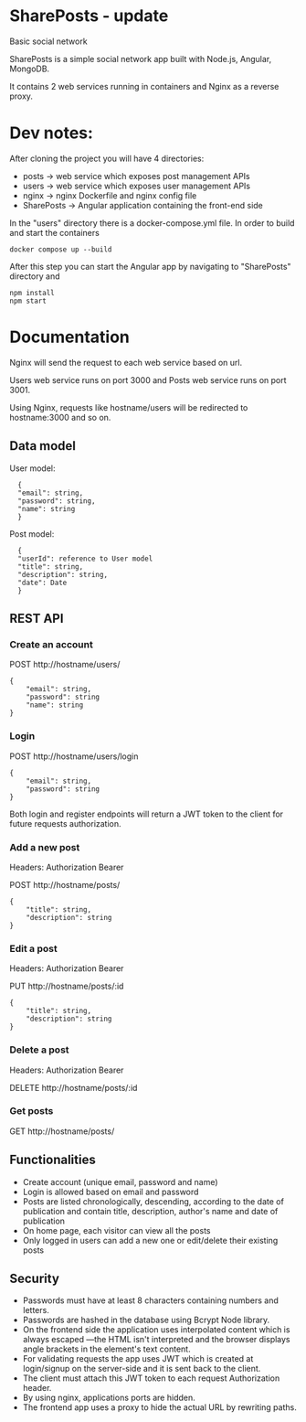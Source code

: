 # SharePosts - update
Basic social network

SharePosts is a simple social network app built with Node.js, Angular, MongoDB.

It contains 2 web services running in containers and Nginx as a reverse proxy.

# Dev notes:

After cloning the project you will have 4 directories:
- posts -> web service which exposes post management APIs
- users -> web service which exposes user management APIs
- nginx -> nginx Dockerfile and nginx config file
- SharePosts -> Angular application containing the front-end side

In the "users" directory there is a docker-compose.yml file. In order to build and start the containers

```
docker compose up --build
```

After this step you can start the Angular app by navigating to "SharePosts" directory and

```
npm install
npm start
```

# Documentation

Nginx will send the request to each web service based on url.

Users web service runs on port 3000 and Posts web service runs on port 3001.

Using Nginx, requests like hostname/users will be redirected to hostname:3000 and so on.

## Data model

User model:

```
  {
  "email": string,
  "password": string,
  "name": string
  }
```

Post model:

```
  {
  "userId": reference to User model
  "title": string,
  "description": string,
  "date": Date
  }
```
## REST API

### Create an account

POST http://hostname/users/

```
{   
    "email": string,
    "password": string
    "name": string
}
```

### Login

POST http://hostname/users/login

```
{   
    "email": string,
    "password": string
}
```

Both login and register endpoints will return a JWT token to the client for future requests authorization.

### Add a new post

Headers:
Authorization Bearer <token>

POST http://hostname/posts/
```
{   
    "title": string,
    "description": string
}
```
### Edit a post

Headers:
Authorization Bearer <token>

PUT http://hostname/posts/:id
```
{   
    "title": string,
    "description": string
}
```
### Delete a post

Headers:
Authorization Bearer <token>

DELETE http://hostname/posts/:id

### Get posts

GET http://hostname/posts/

## Functionalities

- Create account (unique email, password and name)
- Login is allowed based on email and password
- Posts are listed chronologically, descending, according to the date of publication and contain title, description, author's name and date of publication
- On home page, each visitor can view all the posts 
- Only logged in users can add a new one or edit/delete their existing posts

## Security

- Passwords must have at least 8 characters containing numbers and letters.
- Passwords are hashed in the database using Bcrypt Node library.
- On the frontend side the application uses interpolated content which is always escaped —the HTML isn't interpreted and the browser displays angle brackets in the element's text content.
- For validating requests the app uses JWT which is created at login/signup on the server-side and it is sent back to the client. 
- The client must attach this JWT token to each request Authorization header.
- By using nginx, applications ports are hidden.
- The frontend app uses a proxy to hide the actual URL by rewriting paths.


